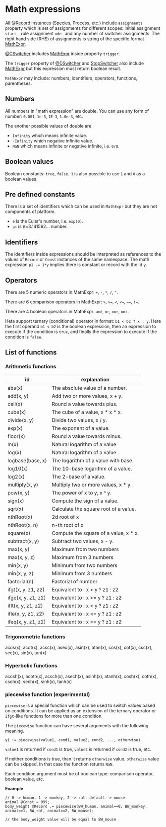 # Math expressions

All [@Record](./classes#record) instances (Species, Process, etc.) include `assignments` property which is set of assignments for different scopes: initial assignment `start_`, rule assignment `ode_` and any number of switcher assignments. The right hand side (RHS) of assignments is string of the specific format [MathExpr](./classes#mathexpr).

[@CSwitcher](./classes#cswitcher) includes [MathExpr](./classes#mathexpr) inside property `trigger`.

The `trigger` property of [@DSwitcher](./classes#dswitcher) and [StopSwitcher](./classes#stopswitcher) also include [MathExpr](./classes#mathexpr) but this expression must return boolean result.

`MathExpr` may include: numbers, identifiers, operators, functions, parentheses.

## Numbers

All numbers in "math expression" are double. You can use any form of number: `0.001`, `1e-3`, `1E-3`, `1.0e-3`, etc.

The another possible values of double are:
- `Infinity` which means infinite value.
- `-Infinity` which negative infinite value.
- `NaN` which means infinite or negative infinite, i.e. `0/0`.

## Boolean values

Boolean constants: `true`, `false`. It is also possible to use `1` and `0` as a boolean values.

## Pre defined constants

There is a set of identifiers which can be used in `MathExpr` but they are not components of platform.
- `e` is the Euler's number, i.e. `exp(0)`.
- `pi` is &pi;=3.141592... number.

## Identifiers

The identifiers inside expressions should be interpreted as references to the values of `Record` or `Const` instances of the same namespace. 
The math expression `p1 .= 1*y` implies there is constant or record with the id `y`.

## Operators

There are 5 numeric operators in MathExpr:
`+`, `-`, `*`, `/`, `^`.

There are 6 comparison operators in MathExpr:
`>`, `>=`, `<`, `<=`, `==`, `!=`.

There are 4 boolean operators in MathExpr:
`and`, `or`, `xor`, `not`.

Heta support ternary (conditional) operator in format: `b1 < b2 ? x : y`.
Here the first operand `b1 < b2` is the boolean expression, then an expression to execute if the condition is `true`, and finally the expression to execute if the condition is `false`.

## List of functions

### Arithmetic functions

| id | explanation |
|----|-------------|
| abs(x) | The absolute value of a number.|
| add(x, y) | Add two or more values, x + y.|
| ceil(x) | Round a value towards plus. |
| cube(x) | The cube of a value, x * x * x. |
| divide(x, y)| Divide two values, x / y. |
| exp(x) | The exponent of a value. |
| floor(x) | Round a value towards minus. |
| ln(x) | Natural logarithm of a value |
| log(x) | Natural logarithm of a value |
| logbase(base, x) | The logarithm of a value with base. |
| log10(x) | The 10-base logarithm of a value. |
| log2(x) | The 2-base of a value. |
| multiply(x, y)| Multiply two or more values, x * y. |
| pow(x, y)	| The power of x to y, x ^ y. |
| sign(x) | Compute the sign of a value. |
| sqrt(x) | Calculate the square root of a value. |
| nthRoot(x) | 2d root of x |
| nthRoot(x, n) | n-th root of x |
| square(x)| Compute the square of a value, x * x. |
| subtract(x, y) | Subtract two values, x - y. |
| max(x, y) | Maximum from two numbers |
| max(x, y, z) | Maximum from 3 numbers |
| min(x, y) | Minimum from two numbers |
| min(x, y, z) | Minimum from 3 numbers |
| factorial(n) | Factorial of number |
| ifgt(x, y, z1, z2) | Equivalent to : x > y ? z1 : z2 |
| ifge(x, y, z1, z2) | Equivalent to : x >= y ? z1 : z2 |
| iflt(x, y, z1, z2) | Equivalent to : x < y ? z1 : z2 |
| ifle(x, y, z1, z2) | Equivalent to : x <= y ? z1 : z2 |
| ifeq(x, y, z1, z2) | Equivalent to : x == y ? z1 : z2 |

### Trigonometric functions

acos(x), acot(x), acsc(x), asec(x), asin(x),
atan(x), cos(x), cot(x), csc(x), sec(x), 
sin(x), tan(x)

### Hyperbolic functions

acosh(x), acoth(x), acsch(x), asech(x), asinh(x),
atanh(x), cosh(x), coth(x), csch(x), sech(x),
sinh(x), tanh(x)


### piecewise function (experimental)

`piecewise` is a special function which can be used to switch values based on conditions.
It can be applied as an extension of the ternary operator or `ifgt`-like functions for more than one condition.

The `piecewise` function can have several arguments with the following meaning.

```heta
y1 := piecewise(value1, cond1, value2, cond2, ..., otherwise)
```

`value1` is returned if `cond1` is true, `value2` is returned if `cond2` is true, etc.

If neither conditions is true, than it returns `otherwise` value.
`otherwise` value can be skipped. In that case the function returns `NaN`.

Each condition argument must be of boolean type: comparison operator, boolean value, etc.

__Example__

```heta
// 0 -> human, 1 -> monkey, 2 -> rat, default -> mouse
animal @Const = 999;
body_weight @Record .= piecewise(BW_human, animal==0, BW_monkey, animal==1, BW_rat, animal==2, BW_mouse);

// the body_weight value will be equal to BW_mouse
```
